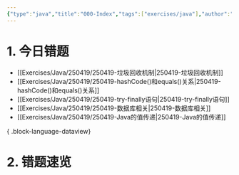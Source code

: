 ```yaml
---
{"type":"java","title":"000-Index","tags":["exercises/java"],"author":"codertoro","establish":"2025-05-06","update":"2025-05-06","dg-publish":true,"java":true,"permalink":"/Exercises/Java/250419/000-Index/","dgPassFrontmatter":true,"created":"2025-05-06T19:03:42.495+08:00","updated":"2025-05-07T14:26:36.881+08:00"}
---
```


# 1. 今日错题
- [[Exercises/Java/250419/250419-垃圾回收机制\|250419-垃圾回收机制]]
- [[Exercises/Java/250419/250419-hashCode()和equals()关系\|250419-hashCode()和equals()关系]]
- [[Exercises/Java/250419/250419-try-finally语句\|250419-try-finally语句]]
- [[Exercises/Java/250419/250419-数据库相关\|250419-数据库相关]]
- [[Exercises/Java/250419/250419-Java的值传递\|250419-Java的值传递]]

{ .block-language-dataview}

# 2. 错题速览





